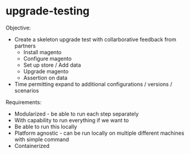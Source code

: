# upgrade-testing

Objective:
* Create a skeleton upgrade test with collarborative feedback from partners
  * Install magento 
  * Configure magento 
  * Set up store / Add data 
  * Upgrade magento 
  * Assertion on data 
 * Time permitting expand to additional configurations / versions / scenarios

Requirements:
* Modularized - be able to run each step separately
* With capability to run everything if we want to
* Be able to run this locally
* Platform agnostic - can be run locally on multiple different machines with simple command
* Containerized
  
